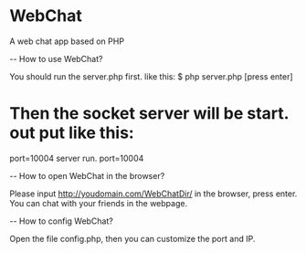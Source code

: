WebChat
=======

A web chat app based on PHP

-- How to use WebChat?

You should run the server.php first. like this:
$ php server.php [press enter]
# Then the socket server will be start. out put like this:
port=10004
server run. port=10004


-- How to open WebChat in the browser?

Please input http://youdomain.com/WebChatDir/ in the browser, press enter.
You can chat with your friends in the webpage.


-- How to config WebChat?

Open the file config.php, then you can customize the port and IP.
